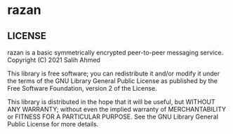 # razan
## LICENSE

razan is a basic symmetrically encrypted peer-to-peer messaging service.
Copyright (C) 2021 Salih Ahmed

This library is free software; you can redistribute it and/or
modify it under the terms of the GNU Library General Public
License as published by the Free Software Foundation, version 2 of the License.

This library is distributed in the hope that it will be useful,
but WITHOUT ANY WARRANTY; without even the implied warranty of
MERCHANTABILITY or FITNESS FOR A PARTICULAR PURPOSE.  See the GNU
Library General Public License for more details.
